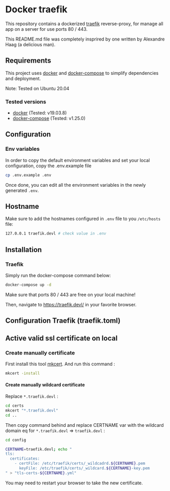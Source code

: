 # Docker traefik

This repository contains a dockerized [traefik](https://traefik.io/)
reverse-proxy, for manage all app on a server for use ports 80 / 443.

This README.md file was completely insprired by one written by Alexandre Haag (a delicious man).

## Requirements

This project uses [docker](https://www.docker.com/what-docker) and
[docker-compose](https://docs.docker.com/compose/overview/) to simplify
dependencies and deployment.

Note: Tested on Ubuntu 20.04

### Tested versions

- [docker](https://docs.docker.com/install) (Tested: v19.03.8)
- [docker-compose](https://docs.docker.com/compose/install) (Tested: v1.25.0)

## Configuration

### Env variables

In order to copy the default environment variables and set your local configuration, copy the .env.example file

```bash
cp .env.example .env
```

Once done, you can edit all the environment variables in the newly generated `.env`.

## Hostname

Make sure to add the hostnames configured in `.env` file to you `/etc/hosts` file:

```bash
127.0.0.1 traefik.devl # check value in .env
```

## Installation

### Traefik

Simply run the docker-compose command below:

```bash
docker-compose up -d
```

Make sure that ports 80 / 443 are free on your local machine!

Then, navigate to https://traefik.devl/ in your favorite browser.

## Configuration Traefik (traefik.toml)

## Active valid ssl certificate on local

### Create manually certificate

First install this tool [mkcert](https://github.com/FiloSottile/mkcert).
And run this command :

```bash
mkcert -install
```

#### Create manually wildcard certificate

Replace `*.traefik.devl` :
```bash
cd certs
mkcert "*.traefik.devl"
cd ..
```

Then copy command behind and replace CERTNAME var with the wildcard domain eq for `*.traefik.devl` => `traefik.devl` :

```bash
cd config

CERTNAME=traefik.devl; echo "
tls:
  certificates:
    - certFile: /etc/traefik/certs/_wildcadrd.${CERTNAME}.pem
      keyFile: /etc/traefik/certs/_wildcard.${CERTNAME}-key.pem
" > "tls-certs-${CERTNAME}.yml"
```

You may need to restart your browser to take the new certificate.
